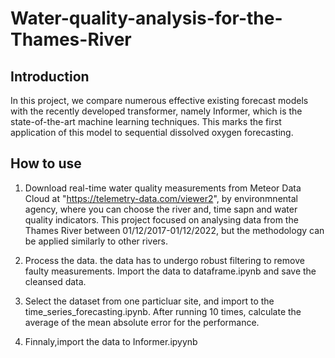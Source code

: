 # Water-quality-analysis-for-the-Thames-River

## Introduction
In this project, we compare numerous effective existing forecast models with the recently developed transformer, namely Informer, which is the state-of-the-art machine learning techniques. This marks the first application of this model to sequential dissolved oxygen forecasting. 

## How to use
1. Download real-time water quality measurements from Meteor Data Cloud at "https://telemetry-data.com/viewer2", by environmnental agency, where you can choose the river and, time sapn and water quality indicators. This project focused on analysing data from the Thames River between 01/12/2017-01/12/2022, but the methodology can be applied similarly to other rivers.

2. Process the data. the data has to undergo robust filtering to remove faulty measurements. Import the data to dataframe.ipynb and save the cleansed data.

3. Select the dataset from one particluar site, and import to the time_series_forecasting.ipynb. After running 10 times, calculate the average of the mean absolute error for the performance.

4. Finnaly,import the data to Informer.ipyynb 

